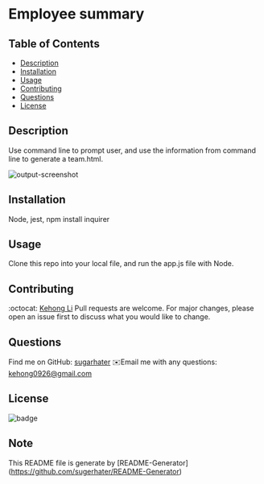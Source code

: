 # Employee summary

## Table of Contents
- [Description](#description)
- [Installation](#installation)
- [Usage](#usage)
- [Contributing](#contributing)
- [Questions](#questions)
- [License](#license)

## Description
Use command line to prompt user, and use the information from command line to generate a team.html.

![output-screenshot](https://user-images.githubusercontent.com/71996574/103387112-0b68c280-4ad0-11eb-9e81-54dd922eeaf3.PNG)

## Installation
Node, jest, npm install inquirer

## Usage
Clone this repo into your local file, and run the app.js file with Node.

## Contributing
:octocat: [Kehong Li](https://github.com/sugarhater)
Pull requests are welcome. For major changes, please open an issue first to discuss what you would like to change.

## Questions
Find me on GitHub: [sugarhater](https://github.com/sugarhater)
✉️Email me with any questions: kehong0926@gmail.com

## License
![badge](https://img.shields.io/badge/license-MIT-brightgreen)

## Note
This README file is generate by [README-Generator] (https://github.com/sugerhater/README-Generator)
